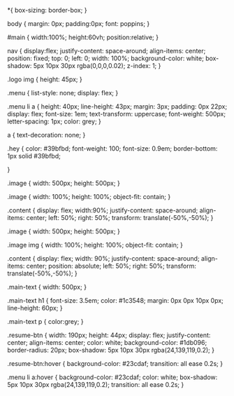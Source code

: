 *{
  box-sizing: border-box;
}

body {
  margin: 0px;
  padding:0px;
  font: poppins;
}

#main {
   width:100%;
   height:60vh;
   position:relative;
}

nav {
  display:flex;
  justify-content: space-around;
  align-items: center;
  position: fixed;
  top: 0;
  left: 0;
  width: 100%;
  background-color: white;
  box-shadow: 5px 10px 30px rgba(0,0,0,0.02);
  z-index: 1;
}

.logo img {
  height: 45px;
}

.menu {
  list-style: none;
  display: flex;
}

.menu li a {
  height: 40px;
  line-height: 43px;
  margin: 3px;
  padding: 0px 22px;
  display: flex;
  font-size: 1em;
  text-transform: uppercase;
  font-weight: 500px;
  letter-spacing: 1px;
  color: grey;
}

a {
  text-decoration: none; 
}

.hey {
  color: #39bfbd;
  font-weight: 100;
  font-size: 0.9em;
  border-bottom: 1px solid #39bfbd;
  

}

.image {
  width: 500px;
  height: 500px;
}

.image {
  width: 100%;
  height: 100%;
  object-fit: contain;
}

.content {
  display: flex;
  width:90%;
  justify-content: space-around;
  align-items: center;
  left: 50%;
  right: 50%; 
  transform: translate(-50%,-50%);
}

.image {
width: 500px;
height: 500px;
}

.image img {
  width: 100%;
  height: 100%;
  object-fit: contain;
}

.content {
  display: flex;
  width: 90%;
  justify-content: space-around;
  align-items: center;
  position: absolute;
  left: 50%;
  right: 50%;
  transform: translate(-50%,-50%);
}

.main-text {
width: 500px;
}

.main-text h1 {
font-size: 3.5em;
color: #1c3548;
margin: 0px 0px 10px 0px;
line-height: 60px;
}

.main-text p {
color:grey;
}

.resume-btn {
width: 190px;
height: 44px;
display: flex;
justify-content: center;
align-items: center;
color: white;
background-color: #1db096;
border-radius: 20px;
box-shadow: 5px 10px 30px rgba(24,139,119,0.2);
}

.resume-btn:hover {
  background-color: #23cdaf;
  transition: all ease 0.2s;
}

.menu li a:hover {
  background-color: #23cdaf;
  color: white;
  box-shadow: 5px 10px 30px rgba(24,139,119,0.2);
  transition: all ease 0.2s;
}
